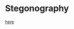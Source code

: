 # Stegonography
[here](https://github.com/zmazk123/Stegonography/blob/master/Stegonograpy/bin/Release/Stegonograpy.exe?raw=true)
